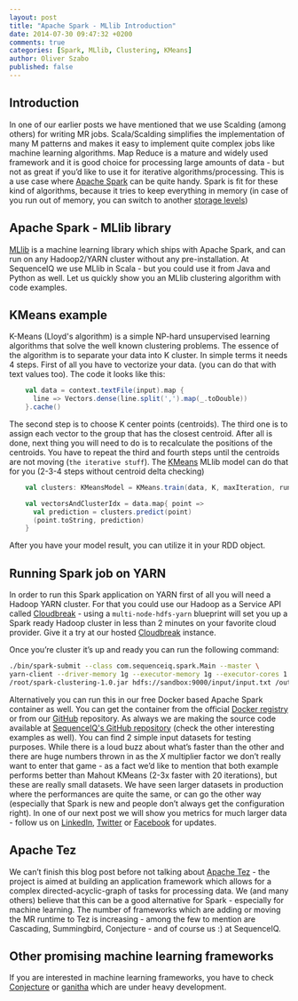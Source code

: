 ```yaml
---
layout: post
title: "Apache Spark - MLlib Introduction"
date: 2014-07-30 09:47:32 +0200
comments: true
categories: [Spark, MLlib, Clustering, KMeans]
author: Oliver Szabo
published: false
---
```


## Introduction

In one of our earlier posts we have mentioned that we use Scalding (among others) for writing MR jobs. Scala/Scalding simplifies the implementation of many M patterns and makes it easy to implement quite complex jobs like machine learning algorithms. Map Reduce is a mature and widely used framework and it is good choice for processing large amounts of data - but not as great if you’d like to use it for iterative algorithms/processing. This is a use case where [Apache Spark](https://spark.apache.org/) can be quite handy. Spark is fit for these kind of algorithms, because it tries to keep everything in memory (in case of you run out of memory, you can switch to another [storage levels](http://spark.apache.org/docs/latest/programming-guide.html#rdd-persistence))

## Apache Spark - MLlib library

[MLlib](https://spark.apache.org/docs/latest/mllib-guide.html) is a machine learning library which ships with Apache Spark, and can run on any Hadoop2/YARN cluster without any pre-installation. At SequenceIQ we use MLlib in Scala - but you could use it from Java and Python as well. Let us quickly show you an MLlib clustering algorithm with code examples.

## KMeans example
K-Means (Lloyd's algorithm) is a simple NP-hard unsupervised learning algorithms that solve the well known clustering problems. The essence of the algorithm is to separate your data into K cluster. In simple terms it needs 4 steps. First of all you have to vectorize your data. (you can do that with text values too). The code it looks like this:

```scala
    val data = context.textFile(input).map {
      line => Vectors.dense(line.split(',').map(_.toDouble))
    }.cache()
```
The second step is to choose K center points (centroids). The third one is to assign each vector to the group that has the closest centroid. After all is done, next thing you will need to do is to recalculate the positions of the centroids. You have to repeat the third and fourth steps until the centroids are not moving (`the iterative stuff`). The [KMeans](https://github.com/apache/spark/blob/master/mllib/src/main/scala/org/apache/spark/mllib/clustering/KMeans.scala) MLlib model can do that for you (2-3-4 steps without centroid delta checking)

```scala
    val clusters: KMeansModel = KMeans.train(data, K, maxIteration, runs)

    val vectorsAndClusterIdx = data.map{ point =>
      val prediction = clusters.predict(point)
      (point.toString, prediction)
    }

```
After you have your model result, you can utilize it in your RDD object. 

## Running Spark job on YARN
In order to run this Spark application on YARN first of all you will need a Hadoop YARN cluster. For that you could use our Hadoop as a Service API called [Cloudbreak](http://sequenceiq.com/cloudbreak) - using a `multi-node-hdfs-yarn` blueprint will set you up a Spark ready Hadoop cluster in less than 2 minutes on your favorite cloud provider. Give it a try at our hosted [Cloudbreak](https://cloudbreak.sequenceiq.com) instance.

Once you’re cluster it’s up and ready you can run the following command:
 
```bash
./bin/spark-submit --class com.sequenceiq.spark.Main --master \
yarn-client --driver-memory 1g --executor-memory 1g --executor-cores 1 \
/root/spark-clustering-1.0.jar hdfs://sandbox:9000/input/input.txt /output 10 10 1
```
Alternatively you can run this in our free Docker based Apache Spark container as well. You can get the container from the official [Docker registry](https://registry.hub.docker.com/u/sequenceiq/spark/) or from our [GitHub](https://github.com/sequenceiq/docker-spark) repository.
As always we are making the source code available at [SequenceIQ's GitHub repository](https://github.com/sequenceiq/sequenceiq-samples/tree/master/spark-clustering) (check the other interesting examples as well).  You can find 2 simple input datasets for testing purposes. 
While there is a loud buzz about what’s faster than the other and there are huge numbers thrown in as the *X* multiplier factor we don’t really want to enter that game - as a fact we’d like to mention that both example performs better than Mahout KMeans (2-3x faster with 20 iterations), but these are really small datasets. We have seen larger datasets in production where the performances are quite the same, or can go the other way (especially that Spark is new and people don’t always get the configuration right). 
In one of our next post we will show you metrics for much larger data - follow us on [LinkedIn](https://www.linkedin.com/company/sequenceiq/), [Twitter](https://twitter.com/sequenceiq) or [Facebook](https://www.facebook) for updates.
## Apache Tez
We can’t finish this blog post before not talking about [Apache Tez](http://tez.apache.org/) - the project is aimed at building an application framework which allows for a complex directed-acyclic-graph of tasks for processing data. We (and many others) believe that this can be a good alternative for Spark - especially for machine learning. The number of frameworks which are adding or moving the MR runtime to Tez is increasing - among the few to mention are Cascading, Summingbird, Conjecture - and of course us :) at SequenceIQ.
## Other promising machine learning frameworks

If you are interested in machine learning frameworks, you have to check  [Conjecture](https://github.com/etsy/Conjecture) or [ganitha](https://github.com/tresata/ganitha) which are under heavy development. 






